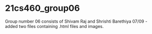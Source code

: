 # 21cs460_group06
Group number 06 consists of Shivam Raj and Shrishti Barethiya
07/09  -added two files containing .html files and images.
